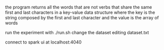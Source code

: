 the program returns all the words that are not verbs that share the same first and last
characters in a key-value data structure where the key is the string composed by the first and last character and the value is the array of words


run the experiment with ./run.sh
change the dataset editing dataset.txt

connect to spark ui at localhost:4040
